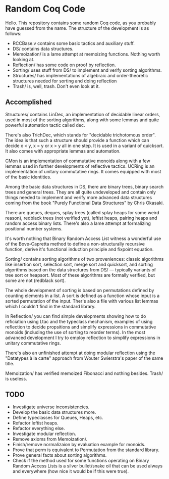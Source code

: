 # Random Coq Code

Hello. This repository contains some random Coq code, as you probably have guessed from the name. The structure of the development is as follows:

* RCCBase.v contains some basic tactics and auxiliary stuff.
* DS/ contains data structures.
* Memoization/ is a lame attempt at memoizing functions. Nothing worth looking at.
* Reflection/ has some code on proof by reflection.
* Sorting/ uses stuff from DS/ to implement and verify sorting algorithms.
* Structures/ has implementations of algebraic and order-theoretic structures needed for sorting and doing reflection
* Trash/ is, well, trash. Don't even look at it.

## Accomplished

Structures/ contains LinDec, an implementation of decidable linear orders, used in most of the sorting algorithms, along with some lemmas and quite powerful automation tactic called dec.

There's also TrichDec, which stands for "decidable trichotomous order". The idea is that such a structure should provide a function  which can decide x < y, x = y or x > y all in one step. It is used in a variant of quicksort. It also comes with appropriate lemmas and automation.

CMon is an implementation of commutative monoids along with a few lemmas used in further developments of reflective tactics. UCRing is an implementation of unitary commutative rings. It comes equipped with most of the basic identities.

Among the basic data structures in DS, there are binary trees, binary search trees and general trees. They are all quite undeveloped and contain only things needed to implement and verify more advanced data structures coming from the book "Purely Functional Data Structures" by Chris Okasaki.

There are queues, deques, splay trees (called splay heaps for some weird reason), redblack trees (not verified yet), leftist heaps, pairing heaps and random access binary lists. There's also a lame attempt at formalizing positional number systems.

It's worth nothing that Binary Random Access List witness a wonderful use of the Bove-Capretta method to define a non-structurally recursive function, derive it's functional induction principle and fixpoint equation.

Sorting/ contains sorting algorithms of two proveniences: classic algorithms like insertion sort, selection sort, merge sort and quicksort, and sorting algorithms based on  the data structures from DS/ — typically variants of tree sort or heapsort. Most of these algorithms are formally verified, but some are not (redblack sort).

The whole development of sorting is based on permutations defined by counting elements in a list. A sort is defined as a function whose input is a sorted permutation of the input. Ther's also a file with various list lemmas which I couldn't find in the standard library.

In Reflection/ you can find simple developments showing how to do reficiation using Ltac and the typeclass mechanism, examples of using reflection to decide propsitions and simplify expressions in commutative monoids (including the use of sorting to reorder terms). In the most advanced development I try to employ reflection to simplify expressions in unitary commutative rings.

There's also an unfinished attempt at doing modular reflection using the "Datatypes à la carte" approach from Wouter Swierstra's paper of the same title.

Memoization/ has verified memoized Fibonacci and nothing besides. Trash/ is useless.

## TODO

* Investigate universe inconsistencies.
* Develop the basic data structures more.
* Define typeclasses for Queues, Heaps, etc.
* Refactor leftist heaps.
* Refactor everything else.
* Investigate modular reflection.
* Remove axioms from Memoization/.
* Finish/remove normalizaion by evaluation example for monoids.
* Prove that perm is equivalent to Permutation from the standard library.
* Prove general facts about sorting algorithms.
* Check if the method used for some functions operating on Binary Random Access Lists is a silver bullet/snake oil that can be used always and everywhere (how nice it would be if this were true).
